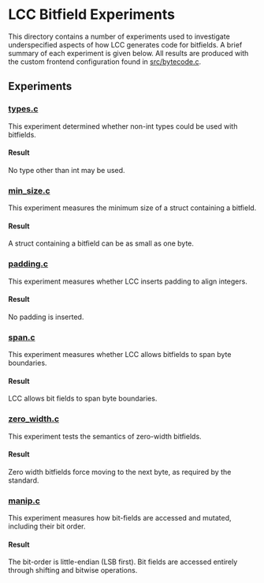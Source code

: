# LCC Bitfield Experiments

This directory contains a number of experiments used to investigate
underspecified aspects of how LCC generates code for bitfields. A brief summary of
each experiment is given below. All results are produced with the custom frontend
configuration found in [src/bytecode.c](../../src/bytecode.c).

## Experiments

### [types.c](types.c)

This experiment determined whether non-int types could be used with bitfields.

#### Result

No type other than int may be used.

### [min_size.c](min_size.c)

This experiment measures the minimum size of a struct containing a bitfield.

#### Result

A struct containing a bitfield can be as small as one byte.

### [padding.c](padding.c)

This experiment measures whether LCC inserts padding to align integers.

#### Result

No padding is inserted.

### [span.c](span.c)

This experiment measures whether LCC allows bitfields to span byte boundaries.

#### Result

LCC allows bit fields to span byte boundaries.

### [zero_width.c](zero_width.c)

This experiment tests the semantics of zero-width bitfields.

#### Result

Zero width bitfields force moving to the next byte, as required by the standard.

### [manip.c](manip.c)

This experiment measures how bit-fields are accessed and mutated, including
their bit order.

#### Result

The bit-order is little-endian (LSB first). Bit fields are accessed entirely
through shifting and bitwise operations.